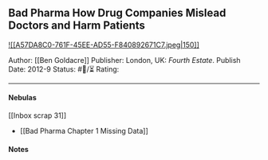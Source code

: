 ## Bad Pharma How Drug Companies Mislead Doctors and Harm Patients

[ ![[A57DA8C0-761F-45EE-AD55-F840892671C7.jpeg|150]] ](https://www.amazon.com/gp/aw/d/B008RLTUUA/ref=tmm_kin_swatch_0?ie=UTF8&qid=1687824020&sr=8-1)

Author: [[Ben Goldacre]]
Publisher: London, UK: _Fourth Estate_.
Publish Date: 2012-9
Status: #💫/⏳ 
Rating:

___


#### Nebulas

[[Inbox scrap 31]]

- [[Bad Pharma Chapter 1 Missing Data]]

#### Notes

